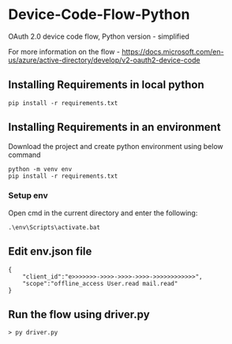 # Device-Code-Flow-Python
OAuth 2.0 device code flow, Python version - simplified


For more information on the flow - https://docs.microsoft.com/en-us/azure/active-directory/develop/v2-oauth2-device-code

## Installing Requirements in local python

``` pip install -r requirements.txt ```

## Installing Requirements in an environment

Download the project and create python environment using below command

```python -m venv env```
<br/>
``` pip install -r requirements.txt ```

### Setup env

Open cmd in the current directory and enter the following:

``` .\env\Scripts\activate.bat ```

## Edit env.json file
```
{
    "client_id":"e>>>>>>>->>>>->>>>->>>>->>>>>>>>>>>>",
    "scope":"offline_access User.read mail.read"
}
```

## Run the flow using driver.py

```
> py driver.py

```
